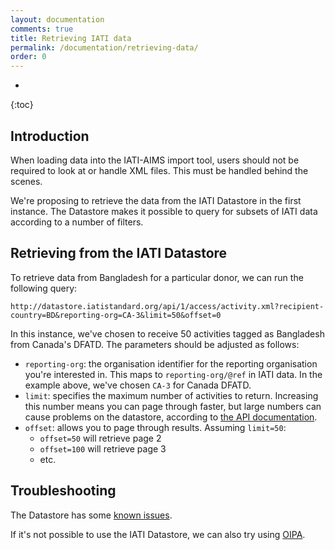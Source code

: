 ```yaml
---
layout: documentation
comments: true
title: Retrieving IATI data
permalink: /documentation/retrieving-data/
order: 0
---
```


* 
{:toc}

## Introduction

When loading data into the IATI-AIMS import tool, users should not be required to look at or handle XML files. This must be handled behind the scenes.

We're proposing to retrieve the data from the IATI Datastore in the first instance. The Datastore makes it possible to query for subsets of IATI data according to a number of filters.

## Retrieving from the IATI Datastore

To retrieve data from Bangladesh for a particular donor, we can run the following query:

    http://datastore.iatistandard.org/api/1/access/activity.xml?recipient-country=BD&reporting-org=CA-3&limit=50&offset=0

In this instance, we've chosen to receive 50 activities tagged as Bangladesh from Canada's DFATD. The parameters should be adjusted as follows:

* `reporting-org`: the organisation identifier for the reporting organisation you're interested in. This maps to `reporting-org/@ref` in IATI data. In the example above, we've chosen `CA-3` for Canada DFATD.
* `limit`: specifies the maximum number of activities to return. Increasing this number means you can page through faster, but large numbers can cause problems on the datastore, according to [the API documentation](http://datastore.iatistandard.org/docs/api/).
* `offset`: allows you to page through results. Assuming `limit=50`:
  * `offset=50` will retrieve page 2
  * `offset=100` will retrieve page 3
  * etc.

## Troubleshooting

The Datastore has some [known issues](https://github.com/iati/iati-datastore/issues).

If it's not possible to use the IATI Datastore, we can also try using [OIPA](http://www.oipa.nl/api/v3/docs/).
